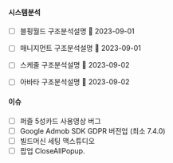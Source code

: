 
#### 시스템분석 
- [ ] 블핑월드 구조분석설명 🛫 2023-09-01
- [ ] 매니지먼트 구조분석설명 🛫 2023-09-01
- [ ] 스케줄 구조분석설명 🛫 2023-09-02
- [ ] 아바타 구조분석설명 🛫 2023-09-02


#### 이슈 
- [ ] 퍼즐 5성카드 사용영상 버그
- [ ] Google Admob SDK GDPR 버전업 (최소 7.4.0)
- [ ] 빌드머신 세팅 맥스튜디오
- [ ] 팝업 CloseAllPopup. 